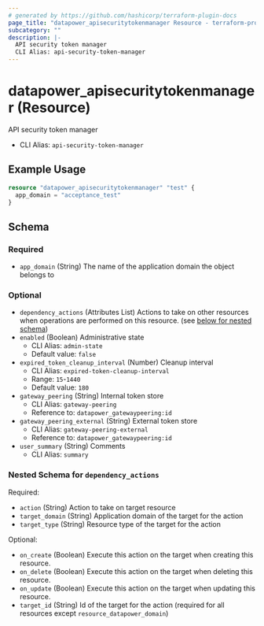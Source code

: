 ```yaml
---
# generated by https://github.com/hashicorp/terraform-plugin-docs
page_title: "datapower_apisecuritytokenmanager Resource - terraform-provider-datapower"
subcategory: ""
description: |-
  API security token manager
  CLI Alias: api-security-token-manager
---
```


# datapower_apisecuritytokenmanager (Resource)

API security token manager
  - CLI Alias: `api-security-token-manager`

## Example Usage

```terraform
resource "datapower_apisecuritytokenmanager" "test" {
  app_domain = "acceptance_test"
}
```

<!-- schema generated by tfplugindocs -->
## Schema

### Required

- `app_domain` (String) The name of the application domain the object belongs to

### Optional

- `dependency_actions` (Attributes List) Actions to take on other resources when operations are performed on this resource. (see [below for nested schema](#nestedatt--dependency_actions))
- `enabled` (Boolean) Administrative state
  - CLI Alias: `admin-state`
  - Default value: `false`
- `expired_token_cleanup_interval` (Number) Cleanup interval
  - CLI Alias: `expired-token-cleanup-interval`
  - Range: `15`-`1440`
  - Default value: `180`
- `gateway_peering` (String) Internal token store
  - CLI Alias: `gateway-peering`
  - Reference to: `datapower_gatewaypeering:id`
- `gateway_peering_external` (String) External token store
  - CLI Alias: `gateway-peering-external`
  - Reference to: `datapower_gatewaypeering:id`
- `user_summary` (String) Comments
  - CLI Alias: `summary`

<a id="nestedatt--dependency_actions"></a>
### Nested Schema for `dependency_actions`

Required:

- `action` (String) Action to take on target resource
- `target_domain` (String) Application domain of the target for the action
- `target_type` (String) Resource type of the target for the action

Optional:

- `on_create` (Boolean) Execute this action on the target when creating this resource.
- `on_delete` (Boolean) Execute this action on the target when deleting this resource.
- `on_update` (Boolean) Execute this action on the target when updating this resource.
- `target_id` (String) Id of the target for the action (required for all resources except `resource_datapower_domain`)
